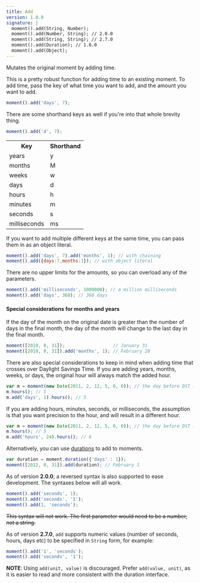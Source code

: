 ```yaml
---
title: Add
version: 1.0.0
signature: |
  moment().add(String, Number);
  moment().add(Number, String); // 2.0.0
  moment().add(String, String); // 2.7.0
  moment().add(Duration); // 1.6.0
  moment().add(Object);
---
```



Mutates the original moment by adding time.

This is a pretty robust function for adding time to an existing moment. To add time, pass the key of what time you want to add, and the amount you want to add.

```javascript
moment().add('days', 7);
```

There are some shorthand keys as well if you're into that whole brevity thing.

```javascript
moment().add('d', 7);
```

<table class="table table-striped table-bordered">
  <tbody>
    <tr>
      <th>Key</th>
      <th>Shorthand</th>
    </tr>
    <tr>
      <td>years</td>
      <td>y</td>
    </tr>
    <tr>
      <td>months</td>
      <td>M</td>
    </tr>
    <tr>
      <td>weeks</td>
      <td>w</td>
    </tr>
    <tr>
      <td>days</td>
      <td>d</td>
    </tr>
    <tr>
      <td>hours</td>
      <td>h</td>
    </tr>
    <tr>
      <td>minutes</td>
      <td>m</td>
    </tr>
    <tr>
      <td>seconds</td>
      <td>s</td>
    </tr>
    <tr>
      <td>milliseconds</td>
      <td>ms</td>
    </tr>
  </tbody>
</table>

If you want to add multiple different keys at the same time, you can pass them in as an object literal.

```javascript
moment().add('days', 7).add('months', 1); // with chaining
moment().add({days:7,months:1}); // with object literal
```

There are no upper limits for the amounts, so you can overload any of the parameters.

```javascript
moment().add('milliseconds', 1000000); // a million milliseconds
moment().add('days', 360); // 360 days
```

#### Special considerations for months and years

If the day of the month on the original date is greater than the number of days in the final month,
the day of the month will change to the last day in the final month.

```javascript
moment([2010, 0, 31]);                  // January 31
moment([2010, 0, 31]).add('months', 1); // February 28
```

There are also special considerations to keep in mind when adding time that crosses over Daylight Savings Time.
If you are adding years, months, weeks, or days, the original hour will always match the added hour.

```javascript
var m = moment(new Date(2011, 2, 12, 5, 0, 0)); // the day before DST in the US
m.hours(); // 5
m.add('days', 1).hours(); // 5
```

If you are adding hours, minutes, seconds, or milliseconds, the assumption is that you want precision to the hour, and will result in a different hour.

```javascript
var m = moment(new Date(2011, 2, 12, 5, 0, 0)); // the day before DST in the US
m.hours(); // 5
m.add('hours', 24).hours(); // 6
```

Alternatively, you can use [durations](#/durations/) to add to moments.

```javascript
var duration = moment.duration({'days' : 1});
moment([2012, 0, 31]).add(duration); // February 1
```

As of version **2.0.0**, a reversed syntax is also supported to ease development. The syntaxes below will all work.

```javascript
moment().add('seconds', 1);
moment().add('seconds', '1');
moment().add(1, 'seconds');
```

~~This syntax will not work. The first parameter would need to be a number, not a string.~~

As of version **2.7.0**, `add` supports numeric values (number of seconds, hours, days etc) to be specified in `String` form, for example:

```javascript
moment().add('1', 'seconds');
moment().add('seconds', '1');
```

**NOTE**: Using `add(unit, value)` is discouraged. Prefer `add(value, unit)`, as it is easier to read and more consistent with the duration interface.
